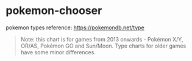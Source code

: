 # pokemon-chooser

pokemon types reference: https://pokemondb.net/type

> Note: this chart is for games from 2013 onwards - Pokémon X/Y, OR/AS, Pokémon GO and Sun/Moon. Type charts for older games have some minor differences.
